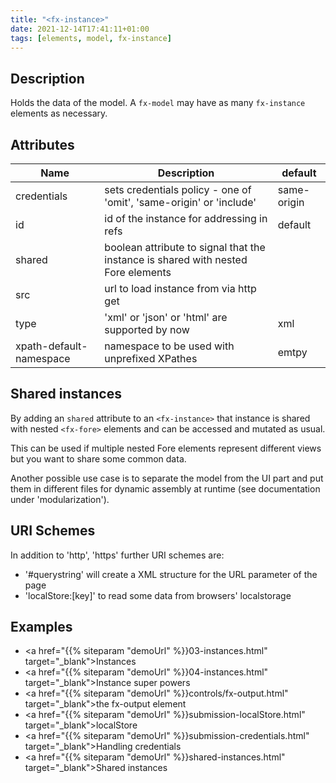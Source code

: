 ```yaml
---
title: "<fx-instance>"
date: 2021-12-14T17:41:11+01:00
tags: [elements, model, fx-instance]
---
```


## Description

Holds the data of the model. A `fx-model` may have as many `fx-instance` elements as
necessary.



## Attributes

| Name | Description | default |
|------|-------------|------- |
| credentials | sets credentials policy - one of 'omit', 'same-origin' or 'include' | same-origin |
| id | id of the instance for addressing in refs | default |
| shared | boolean attribute to signal that the instance is shared with nested Fore elements | |
| src | url to load instance from via http get | |
| type | 'xml' or 'json' or 'html' are supported by now | xml |
| xpath-default-namespace | namespace to be used with unprefixed XPathes | emtpy |


## Shared instances

By adding an `shared` attribute to an `<fx-instance>` that instance is shared with nested `<fx-fore>` elements and can be accessed and mutated as usual. 

This can be used if multiple nested Fore elements represent different views but you want to share some common data.

Another possible use case is to separate the model from the UI part and put them in different files for dynamic assembly at runtime (see documentation under 'modularization').


## URI Schemes

In addition to 'http', 'https' further URI schemes are:
  * '#querystring' will create a XML structure for the URL parameter of the page
  * 'localStore:[key]' to read some data from browsers' localstorage
  
  
## Examples

* <a href="{{% siteparam "demoUrl" %}}03-instances.html" target="_blank">Instances</a>
* <a href="{{% siteparam "demoUrl" %}}04-instances.html" target="_blank">Instance super powers</a>
* <a href="{{% siteparam "demoUrl" %}}controls/fx-output.html" target="_blank">the fx-output element</a>
* <a href="{{% siteparam "demoUrl" %}}submission-localStore.html" target="_blank">localStore</a>
* <a href="{{% siteparam "demoUrl" %}}submission-credentials.html" target="_blank">Handling credentials</a>
* <a href="{{% siteparam "demoUrl" %}}shared-instances.html" target="_blank">Shared instances</a>
  



